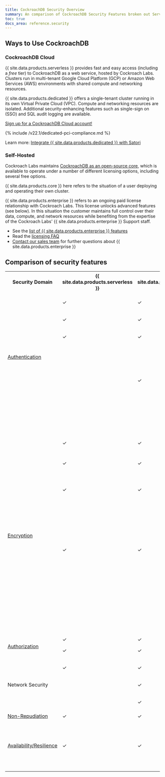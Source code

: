 ```yaml
---
title: CockroachDB Security Overview
summary: An comparison of CockroachDB Security Features broken out Serverless vs Dedicated vs Self-Hosted vs Enterprise
toc: true
docs_area: reference.security
---
```

## Ways to Use CockroachDB

### CockroachDB Cloud

{{ site.data.products.serverless }} provides fast and easy access (including a *free* tier) to CockroachDB as a web service, hosted by Cockroach Labs. Clusters run in multi-tenant Google Cloud Platform (GCP) or Amazon Web Services (AWS) environments with shared compute and networking resources.

{{ site.data.products.dedicated }} offers a single-tenant cluster running in its own Virtual Private Cloud (VPC). Compute and networking resources are isolated. Additional security-enhancing features such as single-sign on (SSO) and SQL audit logging are available.

[Sign up for a CockroachDB Cloud account!](https://www.cockroachlabs.com/get-started-cockroachdb/)

{% include /v22.1/dedicated-pci-compliance.md %}

Learn more: [Integrate {{ site.data.products.dedicated }} with Satori](../satori-integration.html)

### Self-Hosted

Cockroach Labs maintains <a href="https://github.com/cockroachdb/cockroach">CockroachDB as an open-source core</a>, which is available to operate under a number of different licensing options, including several free options.

{{ site.data.products.core }} here refers to the situation of a user deploying and operating their own cluster.

{{ site.data.products.enterprise }} refers to an ongoing paid license relationship with Cockroach Labs. This license unlocks advanced features (see below). In this situation the customer maintains full control over their data, compute, and network resources while benefiting from the expertise of the Cockroach Labs' {{ site.data.products.enterprise }} Support staff. 

- See the [list of {{ site.data.products.enterprise }} features](../enterprise-licensing.html)
- Read the [licensing FAQ](../licensing-faqs.html)
- [Contact our sales team](mailto:sales@cockroachlabs.com) for further questions about {{ site.data.products.enterprise }}

## Comparison of security features

<table>
  <tr>
    <th width="120">Security Domain</th>
    <th>{{ site.data.products.serverless }}</th>
    <th>{{ site.data.products.dedicated }}</th>
    <th>{{ site.data.products.core }}</th>
    <th>{{ site.data.products.enterprise }}</th>
    <th>Feature</th>
  </tr>
 <tr>
   <td rowspan="7"><a href="authentication.html">Authentication</a></td>
   <td>✓</td>
   <td>✓</td>
   <td>✓</td>
   <td>✓</td>
   <td>Inter-node and node identity authentication using TLS 1.3</td>
 </tr>
 <tr>
  <td>✓</td>
  <td>✓</td>
  <td>✓</td>
  <td>✓</td>
  <td>Client identity authentication using username/password</td>
 </tr>
 <tr>
  <td>✓</td>
  <td>✓</td>
  <td>✓</td>
  <td>✓</td>
  <td><a href="scram-authentication.html">SASL/SCRAM-SHA-256 secure password-based authentication</a></td>
 </tr>
 <tr>
  <td>&nbsp;</td>
  <td>&nbsp;</td>
  <td>✓</td>
  <td>✓</td>
  <td>SQL client identity authentication using TLS 1.2/1.3</td>
 </tr>
 <tr>
  <td>&nbsp;</td>
  <td>✓</td>
  <td>✓</td>
  <td>✓</td>
  <td>Web console authentication with third-party <a href="../sso.html">Single Sign On (SSO)</a> using <a href="https://openid.net/connect/">OpenID Connect OIDC</a></td>
 </tr>
 <tr>
  <td>&nbsp;</td>
  <td>&nbsp;</td>
  <td>&nbsp;</td>
  <td>✓</td>
  <td>Client identity authentication with <a href="../gssapi_authentication.html">GSSAPI and Kerberos</a></td>
 </tr>
 <tr>
   <td>&nbsp;</td>
   <td>&nbsp;</td>
   <td>&nbsp;</td>
   <td>✓</td>
   <td>HTTP API access using login tokens</td>
 </tr>
 <tr>
  <td>&nbsp;</td>
  <td>&nbsp;</td>
  <td>&nbsp;</td>
  <td>✓</td>
  <td><a href="https://en.wikipedia.org/wiki/Online_Certificate_Status_Protocol">OCSP</a> certificate revocation protocol</td>
 </tr>
 <tr>
   <td rowspan="5" ><a href="encryption.html">Encryption</a></td>
   <td>✓</td>
   <td>✓</td>
   <td>✓</td>
   <td>✓</td>
   <td>Encryption in transit using TLS 1.3</td>
 </tr>
 <tr>
  <td>✓</td>
  <td>✓</td>
  <td>✓</td>
  <td>✓</td>
  <td>Backups for AWS clusters are encrypted at rest using <a href="https://docs.aws.amazon.com/AmazonS3/latest/dev/UsingServerSideEncryption.html">AWS S3’s server-side encryption</a></td>
 </tr>
 <tr>
  <td>✓</td>
  <td>✓</td>
  <td>✓</td>
  <td>✓</td>
  <td>Backups for GCP clusters are encrypted at rest using <a href="https://cloud.google.com/storage/docs/encryption/default-keys">Google-managed server-side encryption keys</a></td>
 </tr>
 <tr>
  <td>✓</td>
  <td>✓</td>
  <td>✓</td>
  <td>✓</td>
  <td>Industry-standard encryption at rest is provided at the infrastructure level by your chosen deployment environment, such as Google Cloud Platform (GCP), Amazon Web Services (AWS), or Microsoft Azure. You can learn more about <a href="https://cloud.google.com/compute/docs/disks#pd_encryption">GCP persistent disk encryption</a>, <a href="https://docs.aws.amazon.com/AWSEC2/latest/UserGuide/EBSEncryption.html">AWS Elastic Block Storage</a>, or <a href="https://docs.microsoft.com/en-us/azure/virtual-machines/disk-encryption-overview">Azure managed disk encryption</a>.
 </tr>
 <tr>
  <td>&nbsp;</td>
  <td>&nbsp;</td>
  <td>&nbsp;</td>
  <td>✓</td>
  <td>Cockroach Labs' proprietary storage-level <a href="encryption.html#encryption-at-rest-enterprise">{{ site.data.products.enterprise }} Encryption At Rest service</a> implementing the <a href="https://en.wikipedia.org/wiki/Advanced_Encryption_Standard">Advanced Encryption Standard (AED)</a></td>
 </tr>
 <tr>
   <td rowspan="2" ><a href="authorization.html">Authorization</a></td>
   <td>✓</td>
   <td>✓</td>
   <td>✓</td>
   <td>✓</td>
   <td>Users and privileges</td>
 </tr>
 <tr>
  <td>✓</td>
  <td>✓</td>
  <td>✓</td>
  <td>✓</td>
  <td>Role-based access control (RBAC)</td>
 </tr>
 <tr>
  <td rowspan="3">Network Security</td>
  <td>✓</td>
  <td>✓</td>
  <td>✓</td>
  <td>✓</td>
  <td><a href="authentication.html"></a>SQL-level configuration allowed authentication attempts by IP address</td>
 </tr>
 <tr>
   <td>&nbsp;</td>
   <td>✓</td>
   <td>✓</td>
   <td>✓</td>
   <td>Network-level Configuration of allowed IP addresses</td>
 </tr>
 <tr>
  <td>&nbsp;</td>
  <td>✓</td>
  <td>✓</td>
  <td>✓</td>
  <td><a href="../../cockroachcloud/create-your-cluster.html#step-7-enable-vpc-peering-optional">VPC Peering</a> for GCP clusters and AWS PrivateLink for AWS clusters </td>
 </tr>
 <tr>
  <td><a href="https://en.wikipedia.org/wiki/Non-repudiation">Non-Repudiation</a></td>
  <td>✓</td>
  <td>✓</td>
  <td>✓</td>
  <td>✓</td>
  <td><a href="../sql-audit-logging.html">SQL Audit Logging</a></td>
 </tr>
 <tr>
  <td><a href="../demo-fault-tolerance-and-recovery.html">Availability/Resilience</a></td>
  <td>✓</td>
  <td>✓</td>
  <td>✓</td>
  <td>✓</td>
  <td>CockroachDB, as a distributed SQL database, is uniquely resilient by nature. A cluster can tolerate node failures as long as the majority of nodes remain functional. See <a href="../demo-fault-tolerance-and-recovery.html">Disaster Recovery.</a></td>
 </tr>
</table>

